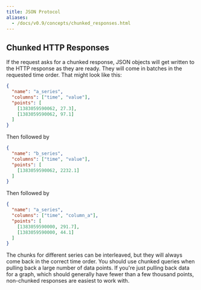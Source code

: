 ```yaml
---
title: JSON Protocol
aliases:
  - /docs/v0.9/concepts/chunked_responses.html
---
```





## Chunked HTTP Responses

If the request asks for a chunked response, JSON objects will get written to the HTTP response as they are ready. They will come in batches in the requested time order. That might look like this:

```json
{
  "name": "a_series",
  "columns": ["time", "value"],
  "points": [
    [1383059590062, 27.3],
    [1383059590062, 97.1]
  ]
}
```

Then followed by

```json
{
  "name": "b_series",
  "columns": ["time", "value"],
  "points": [
    [1383059590062, 2232.1]
  ]
}
```

Then followed by

```json
{
  "name": "a_series",
  "columns": ["time", "column_a"],
  "points": [
    [1383059590000, 291.7],
    [1383059590000, 44.1]
  ]
}
```

The chunks for different series can be interleaved, but they will always come back in the correct time order. You should use chunked queries when pulling back a large number of data points. If you're just pulling back data for a graph, which should generally have fewer than a few thousand points, non-chunked responses are easiest to work with.
